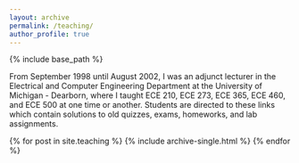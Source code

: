 ```yaml
---
layout: archive
permalink: /teaching/
author_profile: true
---
```


{% include base_path %}

From September 1998 until August 2002, I was an adjunct lecturer in the Electrical 
and Computer Engineering Department at the University of Michigan - Dearborn, where 
I taught ECE 210, ECE 273, ECE 365, ECE 460, and ECE 500 at one time or another. 
Students are directed to these links which contain solutions to old quizzes, exams, 
homeworks, and lab assignments.

{% for post in site.teaching %}
  {% include archive-single.html %}
{% endfor %}
